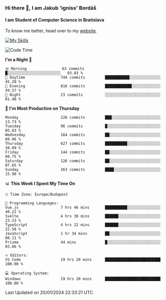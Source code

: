 ### Hi there 👋, I am Jakub 'igniss' Bordáš

#### I am Student of Computer Science in Bratislava
To know me better, head over to my [website](https://bordas.sk).

[![My Skills](https://skillicons.dev/icons?i=js,html,css,figma,svelte,java,kotlin,python,postgresql,typescript,nest,nodejs)](https://bordas.sk)


<!--START_SECTION:waka-->
![Code Time](http://img.shields.io/badge/Code%20Time-1%2C368%20hrs%2053%20mins-blue)

**I'm a Night 🦉** 

```text
🌞 Morning                63 commits          █░░░░░░░░░░░░░░░░░░░░░░░░   03.83 % 
🌆 Daytime                744 commits         ███████████░░░░░░░░░░░░░░   45.20 % 
🌃 Evening                816 commits         ████████████░░░░░░░░░░░░░   49.57 % 
🌙 Night                  23 commits          ░░░░░░░░░░░░░░░░░░░░░░░░░   01.40 % 
```
📅 **I'm Most Productive on Thursday** 

```text
Monday                   226 commits         ███░░░░░░░░░░░░░░░░░░░░░░   13.73 % 
Tuesday                  96 commits          █░░░░░░░░░░░░░░░░░░░░░░░░   05.83 % 
Wednesday                164 commits         ██░░░░░░░░░░░░░░░░░░░░░░░   09.96 % 
Thursday                 627 commits         ██████████░░░░░░░░░░░░░░░   38.09 % 
Friday                   144 commits         ██░░░░░░░░░░░░░░░░░░░░░░░   08.75 % 
Saturday                 126 commits         ██░░░░░░░░░░░░░░░░░░░░░░░   07.65 % 
Sunday                   263 commits         ████░░░░░░░░░░░░░░░░░░░░░   15.98 % 
```


📊 **This Week I Spent My Time On** 

```text
🕑︎ Time Zone: Europe/Budapest

💬 Programming Languages: 
Vue.js                   7 hrs 46 mins       ██████████░░░░░░░░░░░░░░░   40.22 % 
Svelte                   4 hrs 30 mins       ██████░░░░░░░░░░░░░░░░░░░   23.33 % 
TypeScript               4 hrs 22 mins       ██████░░░░░░░░░░░░░░░░░░░   22.58 % 
JavaScript               1 hr 34 mins        ██░░░░░░░░░░░░░░░░░░░░░░░   08.11 % 
Prisma                   44 mins             █░░░░░░░░░░░░░░░░░░░░░░░░   03.86 % 

🔥 Editors: 
VS Code                  19 hrs 20 mins      █████████████████████████   100.00 % 

💻 Operating System: 
Windows                  19 hrs 20 mins      █████████████████████████   100.00 % 
```


 Last Updated on 20/01/2024 22:33:21 UTC
<!--END_SECTION:waka-->
